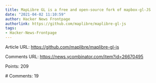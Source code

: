 ```yaml
---
title: MapLibre GL is a free and open-source fork of mapbox-gl-JS
date: "2021-04-02 11:10:59"
author: Hacker News Frontpage
authorlink: https://github.com/maplibre/maplibre-gl-js
tags:
- Hacker-News-Frontpage
---
```


<p>Article URL: <a href="https://github.com/maplibre/maplibre-gl-js">https://github.com/maplibre/maplibre-gl-js</a></p>
<p>Comments URL: <a href="https://news.ycombinator.com/item?id=26670495">https://news.ycombinator.com/item?id=26670495</a></p>
<p>Points: 209</p>
<p># Comments: 19</p>

